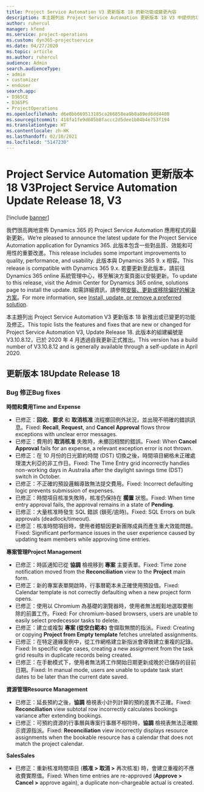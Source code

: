 ```yaml
---
title: Project Service Automation V3 更新版本 18 的新功能或變更內容
description: 本主題列出 Project Service Automation 更新版本 18 V3 中提供的功能和修正。
author: ruhercul
manager: kfend
ms.service: project-operations
ms.custom: dyn365-projectservice
ms.date: 04/27/2020
ms.topic: article
ms.author: ruhercul
audience: Admin
search.audienceType:
- admin
- customizer
- enduser
search.app:
- D365CE
- D365PS
- ProjectOperations
ms.openlocfilehash: d6e0bb669513185ca266858ea9b8a89ed6dd4408
ms.sourcegitcommit: 418fa1fe9d605b8faccc2d5dee1b04b4e753f194
ms.translationtype: HT
ms.contentlocale: zh-HK
ms.lasthandoff: 02/10/2021
ms.locfileid: "5147230"
---
```

# <a name="project-service-automation-update-release-18-v3"></a><span data-ttu-id="ffa48-103">Project Service Automation 更新版本 18 V3</span><span class="sxs-lookup"><span data-stu-id="ffa48-103">Project Service Automation Update Release 18, V3</span></span>

[!include [banner](../includes/psa-now-project-operations.md)]

<span data-ttu-id="ffa48-104">我們很高興地宣佈 Dynamics 365 的 Project Service Automation 應用程式的最新更新。</span><span class="sxs-lookup"><span data-stu-id="ffa48-104">We’re pleased to announce the latest update for the Project Service Automation application for Dynamics 365.</span></span> <span data-ttu-id="ffa48-105">此版本包含一些對品質、效能和可用性的重要改進。</span><span class="sxs-lookup"><span data-stu-id="ffa48-105">This release includes some important improvements to quality, performance, and usability.</span></span> <span data-ttu-id="ffa48-106">此版本與 Dynamics 365 9. x 相容。</span><span class="sxs-lookup"><span data-stu-id="ffa48-106">This release is compatible with Dynamics 365 9.x.</span></span> <span data-ttu-id="ffa48-107">若要更新至此版本，請前往 Dynamics 365 online 系統管理中心，移至解決方案頁面以安裝更新。</span><span class="sxs-lookup"><span data-stu-id="ffa48-107">To update to this release, visit the Admin Center for Dynamics 365 online, solutions page to install the update.</span></span> <span data-ttu-id="ffa48-108">如需詳細資訊，請參閱[安裝、更新或移除偏好的解決方案](https://docs.microsoft.com/power-platform/admin/install-remove-preferred-solution)。</span><span class="sxs-lookup"><span data-stu-id="ffa48-108">For more information, see [Install, update, or remove a preferred solution](https://docs.microsoft.com/power-platform/admin/install-remove-preferred-solution).</span></span>

<span data-ttu-id="ffa48-109">本主題列出 Project Service Automation V3 更新版本 18 新推出或已變更的功能及修正。</span><span class="sxs-lookup"><span data-stu-id="ffa48-109">This topic lists the features and fixes that are new or changed for Project Service Automation V3, Update Release 18.</span></span> <span data-ttu-id="ffa48-110">此版本的組建編號是 V3.10.8.12，已於 2020 年 4 月透過自我更新正式推出。</span><span class="sxs-lookup"><span data-stu-id="ffa48-110">This version has a build number of V3.10.8.12 and is generally available through a self-update in April 2020.</span></span>

## <a name="update-release-18"></a><span data-ttu-id="ffa48-111">更新版本 18</span><span class="sxs-lookup"><span data-stu-id="ffa48-111">Update Release 18</span></span>

### <a name="bug-fixes"></a><span data-ttu-id="ffa48-112">Bug 修正</span><span class="sxs-lookup"><span data-stu-id="ffa48-112">Bug fixes</span></span>

<span data-ttu-id="ffa48-113">**時間和費用**</span><span class="sxs-lookup"><span data-stu-id="ffa48-113">**Time and Expense**</span></span>

- <span data-ttu-id="ffa48-114">已修正：**回收**、**要求** 和 **取消核准** 流程擲回例外狀況，並出現不明確的錯誤訊息。</span><span class="sxs-lookup"><span data-stu-id="ffa48-114">Fixed: **Recall**, **Request**, and **Cancel Approval** flows throw exceptions with unclear error messages.</span></span>
- <span data-ttu-id="ffa48-115">已修正：費用的 **取消核准** 失敗時，未擲回相關的錯誤。</span><span class="sxs-lookup"><span data-stu-id="ffa48-115">Fixed: When **Cancel Approval** fails for an expense, a relevant exception error is not thrown.</span></span>
- <span data-ttu-id="ffa48-116">已修正：在 10 月份的日光節約時間 (DST) 切換之後，時間項目網格未正確處理澳大利亞的非工作日。</span><span class="sxs-lookup"><span data-stu-id="ffa48-116">Fixed: The Time Entry grid incorrectly handles non-working days in Australia after the daylight savings time (DST) switch in October.</span></span>
- <span data-ttu-id="ffa48-117">已修正：不正確的預設邏輯導致無法提交費用。</span><span class="sxs-lookup"><span data-stu-id="ffa48-117">Fixed: Incorrect defaulting logic prevents submission of expenses.</span></span>
- <span data-ttu-id="ffa48-118">已修正：時間項目核准失敗時，核准仍保持在 **擱置** 狀態。</span><span class="sxs-lookup"><span data-stu-id="ffa48-118">Fixed: When time entry approval fails, the approval remains in a state of **Pending**.</span></span>
- <span data-ttu-id="ffa48-119">已修正：大量核准時發生 SQL 錯誤 (鎖死/逾時)。</span><span class="sxs-lookup"><span data-stu-id="ffa48-119">Fixed: SQL Errors on bulk approvals (deadlock/timeout).</span></span>
- <span data-ttu-id="ffa48-120">已修正：核准時間項目時，使用者體驗因更新團隊成員而產生重大效能問題。</span><span class="sxs-lookup"><span data-stu-id="ffa48-120">Fixed: Significant performance issues in the user experience caused by updating team members while approving time entries.</span></span>

<span data-ttu-id="ffa48-121">**專案管理**</span><span class="sxs-lookup"><span data-stu-id="ffa48-121">**Project Management**</span></span>

- <span data-ttu-id="ffa48-122">已修正：時區通知已從 **協調** 檢視移到 **專案** 主要表單。</span><span class="sxs-lookup"><span data-stu-id="ffa48-122">Fixed: Time zone notification moved from the **Reconciliation** view to the **Project** main form.</span></span>
- <span data-ttu-id="ffa48-123">已修正：新的專案表單開啟時，行事曆範本未正確使用預設值。</span><span class="sxs-lookup"><span data-stu-id="ffa48-123">Fixed: Calendar template is not correctly defaulting when a new project form opens.</span></span>
- <span data-ttu-id="ffa48-124">已修正：使用以 Chromium 為基礎的瀏覽器時，使用者無法輕鬆地選取要刪除的前置工作。</span><span class="sxs-lookup"><span data-stu-id="ffa48-124">Fixed: For chromium-based browsers, users are unable to easily select predecessor tasks to delete.</span></span>
- <span data-ttu-id="ffa48-125">已修正：建立或複製 **專案 (從空白範本)** 會擷取無關的指派。</span><span class="sxs-lookup"><span data-stu-id="ffa48-125">Fixed: Creating or copying **Project from Empty template** fetches unrelated assignments.</span></span>
- <span data-ttu-id="ffa48-126">已修正：在特定邊緣案例中，從工作網格建立新指派會導致建立重複的記錄。</span><span class="sxs-lookup"><span data-stu-id="ffa48-126">Fixed: In specific edge cases, creating a new assignment from the task grid results in duplicate records being created.</span></span>
- <span data-ttu-id="ffa48-127">已修正：在手動模式下，使用者無法將工作開始日期更新成晚於已儲存的目前日期。</span><span class="sxs-lookup"><span data-stu-id="ffa48-127">Fixed: In manual mode, users are unable to update task start dates to be later than the current date saved.</span></span>

<span data-ttu-id="ffa48-128">**資源管理**</span><span class="sxs-lookup"><span data-stu-id="ffa48-128">**Resource Management**</span></span>

- <span data-ttu-id="ffa48-129">已修正：延長預約之後，**協調** 檢視表小計列計算的預約差異不正確。</span><span class="sxs-lookup"><span data-stu-id="ffa48-129">Fixed: **Reconciliation** view subtotal row incorrectly calculates bookings variance after extending bookings.</span></span>
- <span data-ttu-id="ffa48-130">已修正：可預約資源的行事曆與專案行事曆不相符時，**協調** 檢視表無法正確顯示資源指派。</span><span class="sxs-lookup"><span data-stu-id="ffa48-130">Fixed: **Reconciliation** view incorrectly displays resource assignments when the bookable resource has a calendar that does not match the project calendar.</span></span>

<span data-ttu-id="ffa48-131">**Sales**</span><span class="sxs-lookup"><span data-stu-id="ffa48-131">**Sales**</span></span>

- <span data-ttu-id="ffa48-132">已修正：重新核准時間項目 (**核准 > 取消 >** 再次核准) 時，會建立重複的不應收費實際值。</span><span class="sxs-lookup"><span data-stu-id="ffa48-132">Fixed: When time entries are re-approved (**Approve > Cancel >** approve again), a duplicate non-chargeable actual is created.</span></span>
